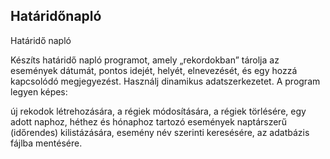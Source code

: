 ## Határidőnapló

Határidő napló

Készíts határidő napló programot, amely „rekordokban” tárolja az események dátumát, pontos idejét, helyét, elnevezését, és egy hozzá kapcsolódó megjegyezést.
Használj dinamikus adatszerkezetet. A program legyen képes:

új rekodok létrehozására,
a régiek módosítására,
a régiek törlésére,
egy adott naphoz, héthez és hónaphoz tartozó események naptárszerű (időrendes) kilistázására,
esemény név szerinti keresésére,
az adatbázis fájlba mentésére.

